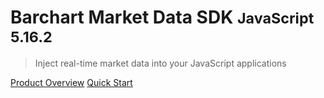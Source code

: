 # Barchart Market Data SDK <small>JavaScript 5.16.2</small>

> Inject real-time market data into your JavaScript applications

[Product Overview](/content/product_overview)
[Quick Start](/content/quick_start)
